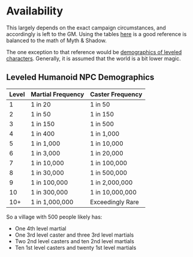 # Availability

This largely depends on the exact campaign circumstances, and accordingly is left to the GM. Using the tables [here](https://gist.github.com/beaurancourt/a2dbaaf130683168bbda12c7bc53a895) is a good reference is balanced to the math of Myth & Shadow.

The one exception to that reference would be [demographics of leveled characters](https://gist.github.com/beaurancourt/a2dbaaf130683168bbda12c7bc53a895#demographics-of-leveled-characters). Generally, it is assumed that the world is a bit lower magic.

## Leveled Humanoid NPC Demographics

| Level | Martial Frequency | Caster Frequency |
| ----- | ----------------- | ---------------- |
| 1     | 1 in 20           | 1 in 50          |
| 2     | 1 in 50           | 1 in 150         |
| 3     | 1 in 150          | 1 in 500         |
| 4     | 1 in 400          | 1 in 1,000       |
| 5     | 1 in 1,000        | 1 in 10,000      |
| 6     | 1 in 3,000        | 1 in 20,000      |
| 7     | 1 in 10,000       | 1 in 100,000     |
| 8     | 1 in 30,000       | 1 in 500,000     |
| 9     | 1 in 100,000      | 1 in 2,000,000   |
| 10    | 1 in 300,000      | 1 in 10,000,000  |
| 10+   | 1 in 1,000,000    | Exceedingly Rare |

So a village with 500 people likely has:

- One 4th level martial
- One 3rd level caster and three 3rd level martials
- Two 2nd level casters and ten 2nd level martials
- Ten 1st level casters and twenty 1st level martials
